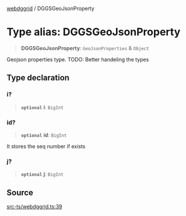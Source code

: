 [webdggrid](../index.md) / DGGSGeoJsonProperty

# Type alias: DGGSGeoJsonProperty

> **DGGSGeoJsonProperty**: `GeoJsonProperties` & `Object`

Geojson properties type.
TODO: Better handeling the types

## Type declaration

### i?

> **`optional`** **i**: `BigInt`

### id?

> **`optional`** **id**: `BigInt`

It stores the seq number if exists

### j?

> **`optional`** **j**: `BigInt`

## Source

[src-ts/webdggrid.ts:39](https://github.com/am2222/webDggrid/blob/a437321/src-ts/webdggrid.ts#L39)
